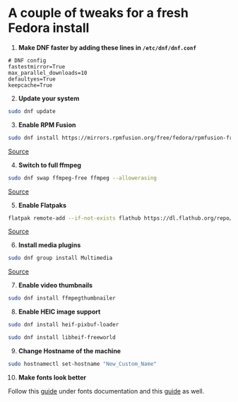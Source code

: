 # A couple of tweaks for a fresh Fedora install

1. **Make DNF faster by adding these lines in `/etc/dnf/dnf.conf`**

```plaintext
# DNF config
fastestmirror=True
max_parallel_downloads=10
defaultyes=True
keepcache=True
```

2. **Update your system**
```bash
sudo dnf update
```
3. **Enable RPM Fusion**

```bash
sudo dnf install https://mirrors.rpmfusion.org/free/fedora/rpmfusion-free-release-$(rpm -E %fedora).noarch.rpm https://mirrors.rpmfusion.org/nonfree/fedora/rpmfusion-nonfree-release-$(rpm -E %fedora).noarch.rpm
```

[Source](https://rpmfusion.org/Configuration)

4. **Switch to full ffmpeg**

```bash
sudo dnf swap ffmpeg-free ffmpeg --allowerasing
```
[Source](https://rpmfusion.org/Howto/Multimedia)

5. **Enable Flatpaks**

```bash
flatpak remote-add --if-not-exists flathub https://dl.flathub.org/repo/flathub.flatpakrepo
```

[Source](https://flatpak.org/setup/Fedora)

6. **Install media plugins**

```bash
sudo dnf group install Multimedia
```
[Source](https://docs.fedoraproject.org/en-US/quick-docs/installing-plugins-for-playing-movies-and-music/)

7. **Enable video thumbnails**

```bash
sudo dnf install ffmpegthumbnailer
```

8. **Enable HEIC image support**

```bash
sudo dnf install heif-pixbuf-loader
``` 
```bash
sudo dnf install libheif-freeworld
```

9. **Change Hostname of the machine**
```bash
sudo hostnamectl set-hostname "New_Custom_Name"
```

10. **Make fonts look better**

Follow this [guide](https://github.com/eloymelo/linux-documentation/blob/main/Fonts/fonts.md) under fonts documentation and this [guide](https://github.com/eloymelo/linux-documentation/blob/main/Fedora/fonts.md) as well.